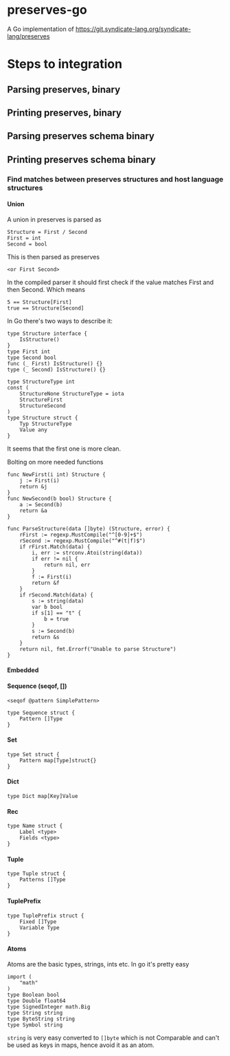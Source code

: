 # preserves-go
A Go implementation of https://git.syndicate-lang.org/syndicate-lang/preserves


# Steps to integration

## Parsing preserves, binary
## Printing preserves, binary
## Parsing preserves schema binary
## Printing preserves schema binary
### Find matches between preserves structures and host language structures
#### Union
A union in preserves is parsed as 
```
Structure = First / Second
First = int
Second = bool
```
This is then parsed as preserves
```
<or First Second>
```

In the compiled parser it should first check if the value matches First and then Second. Which means
```
5 == Structure[First]
true == Structure[Second]
```

In Go there's two ways to describe it:
```
type Structure interface {
    IsStructure()
}
type First int
type Second bool
func (_ First) IsStructure() {}
type (_ Second) IsStructure() {}
```

```
type StructureType int
const (
    StructureNone StructureType = iota
    StructureFirst
    StructureSecond
)
type Structure struct {
    Typ StructureType
    Value any
}
```

It seems that the first one is more clean.

Bolting on more needed functions
```
func NewFirst(i int) Structure {
    j := First(i)
    return &j
}
func NewSecond(b bool) Structure {
    a := Second(b)
    return &a
}

func ParseStructure(data []byte) (Structure, error) {
    rFirst := regexp.MustCompile("^[0-9]+$")
    rSecond := regexp.MustCompile("^#(t|f)$")
    if rFirst.Match(data) {
        i, err := strconv.Atoi(string(data))
        if err != nil {
            return nil, err
        }
        f := First(i)
        return &f
    }
    if rSecond.Match(data) {
        s := string(data)
        var b bool
        if s[1] == "t" {
            b = true
        }
        s := Second(b)
        return &s
    }
    return nil, fmt.Errorf("Unable to parse Structure")
}
```

#### Embedded
#### Sequence (seqof, [])
```
<seqof @pattern SimplePattern>
```

```
type Sequence struct {
    Pattern []Type
}
```
#### Set
```
type Set struct {
    Pattern map[Type]struct{}
}
```
#### Dict
```
type Dict map[Key]Value
```
#### Rec
```
type Name struct {
    Label <type>
    Fields <type>
}
```
#### Tuple
```
type Tuple struct {
    Patterns []Type
}
```
#### TuplePrefix
```
type TuplePrefix struct {
    Fixed []Type
    Variable Type
}
```
#### Atoms
Atoms are the basic types, strings, ints etc. In go it's pretty easy
```
import (
    "math"
)
type Boolean bool
type Double float64
type SignedInteger math.Big
type String string
type ByteString string
type Symbol string
```

`string` is very easy converted to `[]byte` which is not Comparable and can't be used as keys in maps, hence avoid it as an atom.